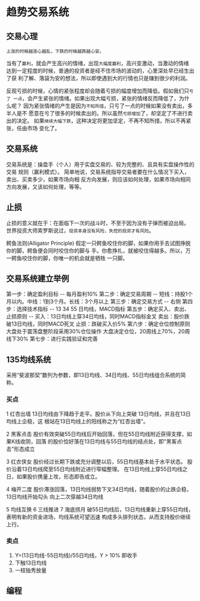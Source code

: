 # 趋势交易系统

## 交易心理

  `上涨的时候越涨心越乱，下跌的时候越跌越心安。` 

  当有了`赢利`，就会产生高兴的情绪，出现`大幅度赢利`，高兴变激动，当激动的情绪
  达到一定程度的时候，普通的投资者是经不住市场的波动的，心里深处早已经生出了获
  利了解、落袋为安的想法，所以即使遇到大的行情也只是赚到很少的利润。


  反观亏损的时候，心情的紧张程度却会随着亏损的幅度增加而降低。假如我们只`亏了
  一点`，会产生紧张的情绪。如果出现大幅亏损，紧张的情绪反而降低了，为什么呢？
  因为紧张情绪的产生是因为`不知所措`，只亏了一点的时候如果没有卖出，多半人是不
  愿意在亏了很多的时候卖出的。所以虽然`亏损增加`了，却坚定了不进行卖出的决定。
  如果`继续大幅下跌`，这种决定将更加坚定，不再不知所措，所以不再紧张，任由市场
  变化了。  

## 交易系统

  交易系统是：操盘手（个人）用于实盘交易的、较为完整的、且具有实盘操作性的交易
  规则（赢利模式）。 
  简单地说，交易系统指导交易者要在什么情况下买入，卖出、买卖多少，如果市场向相
  反方向发展，则应该如何处理，如果市场向相同方向发展，又该如何处理，等等。

## 止损

  止损的意义就在于：在面临下一次的战斗时，不至于因为没有子弹而被迫出局。 
  世界投资大师索罗斯说过，`投资本身没有风险，失控的投资才有风险`。

  鳄鱼法则(Alligator Principle)
  假定一只鳄鱼咬住你的脚，如果你用手去试图挣脱你的脚，鳄鱼便会同时咬住你的脚与
  手。你愈挣扎，就被咬住得越多。所以，万一鳄鱼咬住你的脚，你唯一的机会就是牺牲
  一只脚。

## 交易系统建立举例

  第一步：确定盈利目标 -- 每月盈利10%
  第二步：确定交易周期 -- 短线：持股1个月以内。中线：1到3个月。长线：3个月以上
  第三步：确定交易方式 -- 右侧
  第四步：选择技术指标 -- 13 34 55 日均线，MACD指标
  第五步：确定买入、卖出、止损原则 --
                          买入：13日均线上穿34日均线，同时MACD指标金叉
                          卖出：股价跌破13日均线，同时MACD死叉
                          止损：跌破买入价5%
  第六步：确定仓位控制原则
                          大盘处于震荡盘整阶段采用30%仓位操作
                          大盘决定仓位，20周线上70%，20周线下30%
  第七步：进行实践验证和完善

## 135均线系统

  采用“斐波那契”数列为参数，即13日均线、34日均线、55日均线组合系统的简称。

### 买点

 1 红杏出墙
  13日均线由下降趋于走平。股价从下向上突破 13日均线，并且在13日均线上企稳，这
  根站在13日均线上的阳线称之为“红杏出墙"。

 2 黑客点击
  股价有效突破55日均线后开始回落，但在55日均线附近获得支撑，如果K线收阴，回落
  的股价恰好落在13日均线与55日均线的结点处，即"黑客点击"形态成立

 3 红衣侠女
  股价经过长期下跌或充分调整以后，55日均线基本处于水平状态。
  股价沿着13日均线爬至55日均线附近进行窄幅整理。
  在13日均线上穿55日均线之日，如果股价携量上攻，形态即告成立。

 4 梅开二度
  股价滞涨回落，13日均线弱势下叉34日均线，随着股价的止跌企稳，13日均线开始勾头
  向上二次穿越34日均线

 5 均线互换
 6 三线推进
 7 海底捞月
  破55日均线后，13日均线重新上穿55日均线，表明有新的资金进场，均线系统可望迅速
  构成多头排列状态，从而支持股价继续上行。

### 卖点
 1. Y=(13日均线-55日均线)/55日均线，Y > 10% 即收手
 2. 下触13日均线
 3. 一枝独秀放量

## 编程


